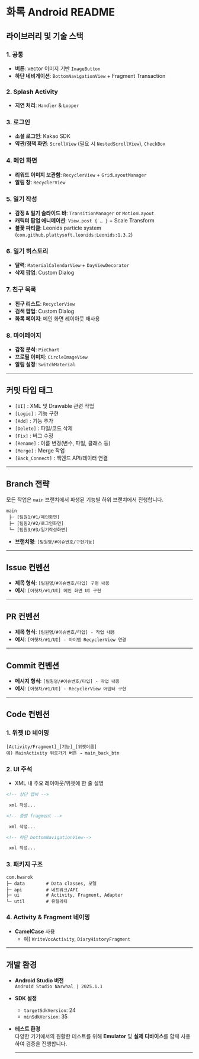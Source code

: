 # 화록 Android README


## 라이브러리 및 기술 스택

### 1. 공통
- **버튼**: vector 이미지 기반 `ImageButton`  
- **하단 네비게이션**: `BottomNavigationView` + Fragment Transaction

### 2. Splash Activity
- **지연 처리**: `Handler` & `Looper`

### 3. 로그인
- **소셜 로그인**: Kakao SDK  
- **약관/정책 화면**: `ScrollView` (필요 시 `NestedScrollView`), `CheckBox`

### 4. 메인 화면
- **리워드 이미지 보관함**: `RecyclerView` + `GridLayoutManager`  
- **알림 창**: `RecyclerView`

### 5. 일기 작성
- **감정 & 일기 슬라이드 바**: `TransitionManager` or `MotionLayout`  
- **캐릭터 팝업 애니메이션**: `View.post { … }` + Scale Transform  
- **불꽃 파티클**: Leonids particle system (`com.github.plattysoft.leonids:Leonids:1.3.2`)

### 6. 일기 히스토리
- **달력**: `MaterialCalendarView` + `DayViewDecorator`  
- **삭제 팝업**: Custom Dialog

### 7. 친구 목록
- **친구 리스트**: `RecyclerView`  
- **검색 팝업**: Custom Dialog  
- **화록 페이지**: 메인 화면 레이아웃 재사용

### 8. 마이페이지
- **감정 분석**: `PieChart`  
- **프로필 이미지**: `CircleImageView`  
- **알림 설정**: `SwitchMaterial`

---

## 커밋 타입 태그
- `[UI]` : XML 및 Drawable 관련 작업  
- `[Logic]` : 기능 구현  
- `[Add]` : 기능 추가  
- `[Delete]` : 파일/코드 삭제  
- `[Fix]` : 버그 수정  
- `[Rename]` : 이름 변경(변수, 파일, 클래스 등)  
- `[Merge]` : Merge 작업  
- `[Back_Connect]` : 백엔드 API/데이터 연결

---

## Branch 전략
모든 작업은 `main` 브랜치에서 파생된 기능별 하위 브랜치에서 진행합니다.

```text
main
 ├─ [팀원1/#1/메인화면]
 ├─ [팀원2/#2/로그인화면]
 └─ [팀원3/#3/일기작성화면]
```

- **브랜치명**: `[팀원명/#이슈번호/구현기능]`

---

## Issue 컨벤션
- **제목 형식**: `[팀원명/#이슈번호/타입] 구현 내용`  
- **예시**: `[어헛차/#1/UI] 메인 화면 UI 구현`

---

## PR 컨벤션
- **제목 형식**: `[팀원명/#이슈번호/타입] - 작업 내용`  
- **예시**: `[어헛차/#1/UI] - 아이템 RecyclerView 연결`

---

## Commit 컨벤션
- **메시지 형식**: `[팀원명/#이슈번호/타입] - 작업 내용`  
- **예시**: `[어헛차/#1/UI] - RecyclerView 어댑터 구현`

---

## Code 컨벤션

### 1. 위젯 ID 네이밍
```
[Activity/Fragment]_[기능]_[위젯이름]
예) MainActivity 뒤로가기 버튼 → main_back_btn
```

### 2. UI 주석
- XML 내 주요 레이아웃/위젯에 한 줄 설명
```xml
<!-- 상단 앱바 -->

 xml 작성...

<!-- 중앙 fragment -->

 xml 작성...

<!-- 하단 bottomNavigationView-->

 xml 작성...

```

### 3. 패키지 구조
```
com.hwarok
├─ data        # Data classes, 모델
├─ api         # 네트워크/API
├─ ui          # Activity, Fragment, Adapter
└─ util        # 유틸리티
```

### 4. Activity & Fragment 네이밍
- **CamelCase** 사용  
  - 예) `WriteVocActivity`, `DiaryHistoryFragment`

---

## 개발 환경

- **Android Studio 버전**  
  `Android Studio Narwhal | 2025.1.1`

- **SDK 설정**  
  - `targetSdkVersion`: 24  
  - `minSdkVersion`: 35

- **테스트 환경**  
  다양한 기기에서의 원활한 테스트를 위해 **Emulator** 및 **실제 디바이스**를 함께 사용하여 검증을 진행합니다.

  ---
